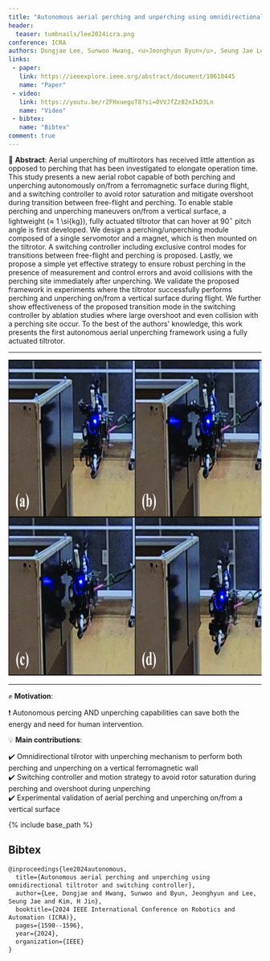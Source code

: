 ```yaml
---
title: "Autonomous aerial perching and unperching using omnidirectional tiltrotor and switching controller"
header:
  teaser: tumbnails/lee2024icra.png
conference: ICRA
authors: Dongjae Lee, Sunwoo Hwang, <u>Jeonghyun Byun</u>, Seung Jae Lee and H. Jin Kim
links:
 - paper:
   link: https://ieeexplore.ieee.org/abstract/document/10610445
   name: "Paper"
 - video:
   link: https://youtu.be/rZFHxuegoT8?si=0VVJfZz82nIkD3Ln
   name: "Video"
 - bibtex: 
   name: "Bibtex"
comment: true
---
```


📃 **Abstract**: Aerial unperching of multirotors has received little attention as opposed to perching that has been investigated to elongate operation time. This study presents a new aerial robot capable of both perching and unperching autonomously on/from a ferromagnetic surface during flight, and a switching controller to avoid rotor saturation and mitigate overshoot during transition between free-flight and perching. To enable stable perching and unperching maneuvers on/from a vertical surface, a lightweight ($\approx$ $1$ \si{kg}), fully actuated tiltrotor that can hover at $90^\circ$ pitch angle is first developed. We design a perching/unperching module composed of a single servomotor and a magnet, which is then mounted on the tiltrotor. A switching controller including exclusive control modes for transitions between free-flight and perching is proposed. Lastly, we propose a simple yet effective strategy to ensure robust perching in the presence of measurement and control errors and avoid collisions with the perching site immediately after unperching. We validate the proposed framework in experiments where the tiltrotor successfully performs perching and unperching on/from a vertical surface during flight. We further show effectiveness of the proposed transition mode in the switching controller by ablation studies where large overshoot and even collision with a perching site occur. To the best of the authors' knowledge, this work presents the first autonomous aerial unperching framework using a fully actuated tiltrotor.

---

<center><img src="/images/tumbnails/lee2024icra.png" width="814" height="628"></center> 

--- 

✊ **Motivation**: 

❗ Autonomous percing AND unperching capabilities can save both the energy and need for human intervention.

💡 **Main contributions**: 

✔️ Omnidirectional tilrotor with unperching mechanism to perform both perching and unperching on a vertical ferromagnetic wall <br>
✔️ Switching controller and motion strategy to avoid rotor saturation during perching and overshoot during unperching <br>
✔️ Experimental validation of aerial perching and unperching on/from a vertical surface

{% include base_path %}

## Bibtex <a id="bibtex"></a>
```
@inproceedings{lee2024autonomous,
  title={Autonomous aerial perching and unperching using omnidirectional tiltrotor and switching controller},
  author={Lee, Dongjae and Hwang, Sunwoo and Byun, Jeonghyun and Lee, Seung Jae and Kim, H Jin},
  booktitle={2024 IEEE International Conference on Robotics and Automation (ICRA)},
  pages={1590--1596},
  year={2024},
  organization={IEEE}
}
```
